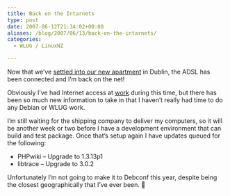 ```yaml
---
title: Back on the Intarnets
type: post
date: 2007-06-12T21:34:02+00:00
aliases: /blog/2007/06/13/back-on-the-intarnets/
categories:
  - WLUG / LinuxNZ

---
```

Now that we&#8217;ve [settled into our new apartment][1] in Dublin, the ADSL has been connected and I&#8217;m back on the net! 

Obviously I&#8217;ve had Internet access at [work][2] during this time, but there has been so much new information to take in that I haven&#8217;t really had time to do any Debian or WLUG work.

I&#8217;m still waiting for the shipping company to deliver my computers, so it will be another week or two before I have a development environment that can build and test package. Once that&#8217;s setup again I have updates queued for the following:

  * PHPwiki &#8211; Upgrade to 1.3.13p1
  * libtrace &#8211; Upgrade to 3.0.2

Unfortunately I&#8217;m not going to make it to Debconf this year, despite being the closest geographically that I&#8217;ve ever been. 🙁

 [1]: http://www.mattandkatbrown.com/2007/05/21/our-new-home/
 [2]: http://www.google.ie/